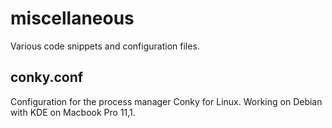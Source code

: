 # miscellaneous

Various code snippets and configuration files.

## conky.conf
Configuration for the process manager Conky for Linux. Working on Debian with KDE on Macbook Pro 11,1.